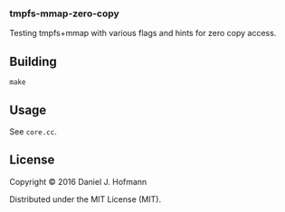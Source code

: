 ### tmpfs-mmap-zero-copy

Testing tmpfs+mmap with various flags and hints for zero copy access.

## Building

    make


## Usage

See `core.cc`.


## License

Copyright © 2016 Daniel J. Hofmann

Distributed under the MIT License (MIT).
